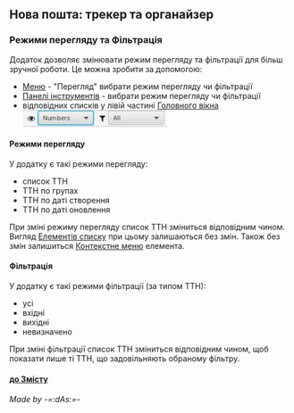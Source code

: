 ## Нова пошта: трекер та органайзер

### Режими перегляду та Фільтрація

Додаток дозволяє змінювати режим перегляду та фільтрації для більш зручної роботи. Це можна зробити за допомогою:
- [Меню](menu.md?menu) - "Перегляд" вибрати режим перегляду чи фільтрації
- [Панелі інструментів](menu.md?toolbar) - вибрати режим перегляду чи фільтрації
- відповідних списків у лівій частині [Головного вікна](main.md) ![Modes](../images/view_modes_filters.png)
#### Режими перегляду<a id='view'/>
У додатку є такі режими перегляду:
- список ТТН
- ТТН по групах
- ТТН по даті створення
- ТТН по даті оновлення

При зміні режиму перегляду список ТТН зміниться відповідним чином. Вигляд [Елементів списку](main.md?element) при цьому залишаються без змін. Також без змін залишиться [Контекстне меню](main.md?context) елемента.

#### Фільтрація<a id='filter'/>
У додатку є такі режими фільтрації (за типом ТТН):
- усі
- вхідні
- вихідні
- невизначено

При зміні фільтрації список ТТН зміниться відповідним чином, щоб показати лише ті ТТН, що задовільняють обраному фільтру.

#### [до Змісту](help.md)

###### _Made by -=:dAs:=-_